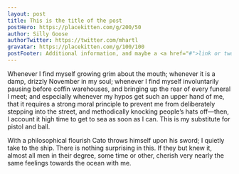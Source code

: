 ```yaml
---
layout: post
title: This is the title of the post
postHero: https://placekitten.com/g/200/50
author: Silly Goose
authorTwitter: https://twitter.com/mhartl
gravatar: https://placekitten.com/g/100/100
postFooter: Additional information, and maybe a <a href="#">link or two</a>
---
```


Whenever I find myself growing grim about the mouth; whenever it is a damp,
drizzly November in my soul; whenever I find myself involuntarily pausing
before coffin warehouses, and bringing up the rear of every funeral I meet;
and especially whenever my hypos get such an upper hand of me, that it
requires a strong moral principle to prevent me from deliberately stepping
into the street, and methodically knocking people’s hats off—then, I
account it high time to get to sea as soon as I can. This is my substitute
for pistol and ball.

With a philosophical flourish Cato throws himself upon
his sword; I quietly take to the ship. There is nothing surprising in this.
If they but knew it, almost all men in their degree, some time or other,
cherish very nearly the same feelings towards the ocean with me.